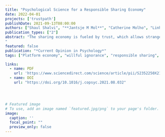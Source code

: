 ```yaml
---
title: "Psychological Science for a Responsible Sharing Economy"
date: 2022-04-01
projects: ['trustpath']
publishDate: 2021-09-13T08:00:00
authors: ["Shaul Shalvi", "**Jantsje M Mol**", "Catherine Molho", "Linh Vu", "Margarita Leib", "Ivan Soraperra"]
publication_types: ["2"]
abstract: "The sharing economy is fueled by trust, which allows strangers to cooperate. To share responsibly, one needs to be aware of the various consequences sharing has on interacting and third parties. When transparency about such consequences is lacking, mutual trust among interacting parties may encourage people to cooperate and share, in turn creating unintended negative impact. Psychologists have long studied trust and cooperation, yet few insights from psychological science have been used to understand the sharing economy. Here, we propose that evoking trust may paradoxically increase motivated information processing leading people to share irresponsibly by ignoring the negative consequences sharing has on others. We review three conditions under which evoking trust may lead to irresponsible sharing: ethical blind spots, willful ignorance, and misinformation. We propose that transparent information is key to enable and encourage responsible sharing. More psychological research is needed to better understand how this flourishing, trust-based industry can be shaped to encourage safe, cooperative, and responsible sharing.
"
featured: false
publication: "*Current Opinion in Psychology*"
tags: ["Platform economy", "willful ignorance", "responsible sharing", "information", "trust"]

links:
  - name: PDF
    url: 'https://www.sciencedirect.com/science/article/pii/S2352250X21001652/pdfft?md5=bc25166ad880e4158392a4a8a0a947aa&pid=1-s2.0-S2352250X21001652-main.pdf'  
  - name: DOI
    url: "https://doi.org/10.1016/j.copsyc.2021.08.032"




# Featured image
# To use, add an image named `featured.jpg/png` to your page's folder. 
image:
  caption: ''
  focal_point: ""
  preview_only: false
---
```


